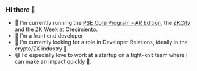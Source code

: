 ### Hi there 👋
- 🔭 I’m currently running the [PSE Core Program - AR Edition]([url](https://pse-team.notion.site/PSE-Core-Program-2024-64ae61c3d7e74bf4bf9c15914ef22460)), the [ZKCity]([url](https://www.zkcity.xyz/)) and the ZK Week at [Crecimiento]([url](https://docs.google.com/presentation/d/e/2PACX-1vR2FAnqTfO8tz8dj5Sc3p4akxJDUZOqjPt_KHRGw0SaLzrj_eyeIEbv61KRGV9m-tfR6aDdbjYLC9kv/pub?start=false&loop=false&delayms=3000&slide=id.g21ba7f15b38_24_143)).
- 🌱 I’m a front end developer
- 👯 I’m currently looking for a role in Developer Relations, ideally in the crypto/ZK industry 🔐. 
- 😄 I’d especially love to work at a startup on a tight-knit team where I can make an impact quickly 🚀.
<!--
**lucilapastore/lucilapastore** is a ✨ _special_ ✨ repository because its `README.md` (this file) appears on your GitHub profile.
- 🤔 I’m looking for help with ...
- 💬 Ask me about ...
- ⚡ Fun fact: ...
- 📫 How to reach me: ...
-->
